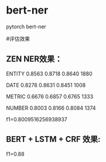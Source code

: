 # bert-ner
pytorch bert-ner

#评估效果
## ZEN NER效果：
 ENTITY    0.8563    0.8718    0.8640      1880

 DATE      0.8278    0.8631    0.8451      1008
 
 METRIC    0.6676    0.6857    0.6765      1333
 
 NUMBER    0.8003    0.8166    0.8084      1374
 
 f1=0.8009516256938937
 
## BERT + LSTM + CRF 效果:
 f1=0.88
